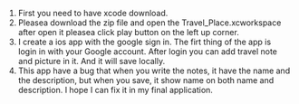 
1. First you need to have xcode download.
2. Pleasea download the zip file and open the Travel_Place.xcworkspace
after open it pleasea click play button on the left up corner. 
3. I create a ios app with the google sign in. The firt thing of the app is login in with your Google account.
After login you can add travel note and picture in it. And it will save locally. 
4. This app have a bug that when you write the notes, it have the name and the description, but when you save, it show name on both name and description. I hope I can fix it in my final application. 
